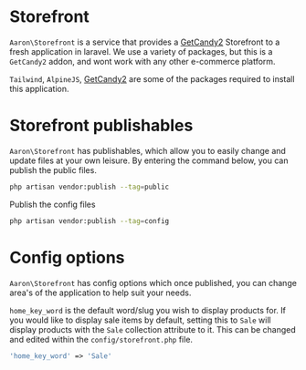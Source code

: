 # Storefront
`Aaron\Storefront` is a service that provides a [GetCandy2](https://getcandy.io/) Storefront to a fresh application in laravel.
We use a variety of packages, but this is a `GetCandy2` addon, and wont work with any other e-commerce platform.

`Tailwind`, `AlpineJS`, [GetCandy2](https://getcandy.io/) are some of the packages required to install this application.

# Storefront publishables
`Aaron\Storefront` has publishables, which allow you to easily change and update files at your own leisure. By entering the command below, you can publish the public files.
```bash
php artisan vendor:publish --tag=public
```
Publish the config files
```bash
php artisan vendor:publish --tag=config
```

# Config options
`Aaron\Storefront` has config options which once published, you can change area's of the application to help suit your needs. 

`home_key_word` is the default word/slug you wish to display products for.
If you would like to display sale items by default, setting this to `Sale` will display products with the `Sale` collection attribute to it.
This can be changed and edited within the `config/storefront.php` file.
```php
'home_key_word' => 'Sale'
```
